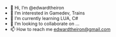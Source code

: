 - 👋 Hi, I’m @edwardtheiron
- 👀 I’m interested in Gamedev, Trains
- 🌱 I’m currently learning LUA, C#
- 💞️ I’m looking to collaborate on ...
- 📫 How to reach me edwardtheiron@gmail.com

<!---
edwardtheiron/edwardtheiron is a ✨ special ✨ repository because its `README.md` (this file) appears on your GitHub profile.
You can click the Preview link to take a look at your changes.
--->
